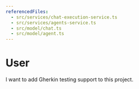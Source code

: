 ```yaml
---
referencedFiles:
  - src/services/chat-execution-service.ts
  - src/services/agents-service.ts
  - src/model/chat.ts
  - src/model/agent.ts
---
```

# User
I want to add Gherkin testing support to this project.
